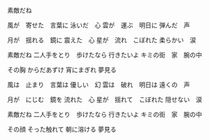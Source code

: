 素敵だね


風が　寄せた　言葉に
泳いだ　心
雲が　運ぶ　明日に
弾んだ　声

月が　揺れる　鏡に
震えた　心
星が　流れ　こぼれた
柔らかい　涙

素敵だね
二人手をとり　歩けたなら
行きたいよ
キミの街　家　腕の中

その胸
からだあずけ
宵にまぎれ
夢見る

風は　止まり　言葉は
優しい　幻
雲は　破れ　明日は
遠くの　声

月が　にじむ　鏡を
流れた　心
星が　揺れて　こぼれた
隠せない　涙

素敵だね
二人手をとり　歩けたなら
行きたいよ
キミの街　家　腕の中

その顔
そった触れて
朝に溶ける
夢見る
